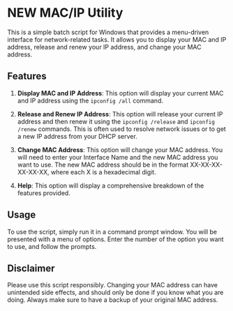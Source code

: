 # NEW MAC/IP Utility

This is a simple batch script for Windows that provides a menu-driven interface for network-related tasks. It allows you to display your MAC and IP address, release and renew your IP address, and change your MAC address.

## Features

1. **Display MAC and IP Address**: This option will display your current MAC and IP address using the `ipconfig /all` command.

2. **Release and Renew IP Address**: This option will release your current IP address and then renew it using the `ipconfig /release` and `ipconfig /renew` commands. This is often used to resolve network issues or to get a new IP address from your DHCP server.

3. **Change MAC Address**: This option will change your MAC address. You will need to enter your Interface Name and the new MAC address you want to use. The new MAC address should be in the format XX-XX-XX-XX-XX-XX, where each X is a hexadecimal digit.

4. **Help**: This option will display a comprehensive breakdown of the features provided.

## Usage

To use the script, simply run it in a command prompt window. You will be presented with a menu of options. Enter the number of the option you want to use, and follow the prompts.

## Disclaimer

Please use this script responsibly. Changing your MAC address can have unintended side effects, and should only be done if you know what you are doing. Always make sure to have a backup of your original MAC address.
